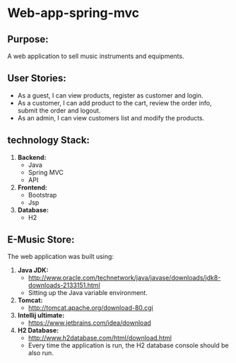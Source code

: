 # Web-app-spring-mvc

## Purpose:

A web application to sell music instruments and equipments.

## User Stories:

+ As a guest, I can view products, register as customer and login.
+ As a customer, I can add product to the cart, review the order info, submit the order and logout.
+ As an admin, I can view customers list and modify the products.

## technology Stack:

1. **Backend:**
    + Java
    + Spring MVC
    + API
2. **Frontend:**
    + Bootstrap
    + Jsp
3. **Database:**
    + H2

## E-Music Store:
The web application was built using:
1. **Java JDK:**
    + http://www.oracle.com/technetwork/java/javase/downloads/jdk8-downloads-2133151.html
    + Sitting up the Java variable environment.
2. **Tomcat:**
    + http://tomcat.apache.org/download-80.cgi
3. **Intellij ultimate:**
    + https://www.jetbrains.com/idea/download
4. **H2 Database:**
    + http://www.h2database.com/html/download.html
    + Every time the application is run, the H2 database console should be also run.
